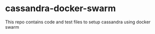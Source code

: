 # cassandra-docker-swarm
This repo contains code and test files to setup cassandra using docker swarm
